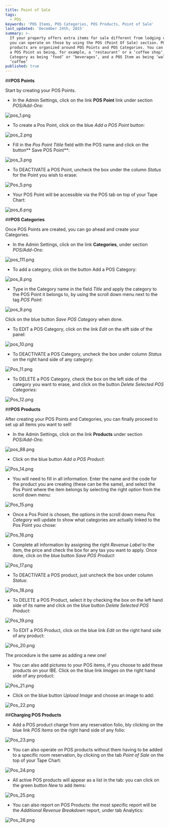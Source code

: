 ```yaml
---
title: Point of Sale
tags:
  - POS
keywords: 'POS Items, POS Categories, POS Products, Point of Sale'
last_updated: 'December 24th, 2015'
summary: >-
  If your property offers extra items for sale different from lodging charges,
  you can operate on those by using the POS (Point Of Sale) section. POS
  products are organized around POS Points and POS Categories. You can think of
  a POS Point as being, for example, a ‘restaurant’ or a ‘coffee shop’, a POS
  Category as being ‘food’ or ‘beverages’, and a POS Item as being ‘walnuts’ or
  ‘coffee’
published: true
---
```










##**POS Points**

Start by creating your POS Points.  

- In the Admin Settings, click on the link **POS Point** link under section _POS/Add-Ons_:


![pos_1.png]({{site.baseurl}}/images/pos_1.png)



- To create a Pos Point, click on the blue _Add a POS Point_ button:

![pos_2.png]({{site.baseurl}}/images/pos_2.png)


 
- Fill in the _Pos Point Titile_ field with the POS name and click on the button** Save POS Point**:

![pos_3.png]({{site.baseurl}}/images/pos_3.png)



 - To <span class="label label-info">DEACTIVATE</span> a POS Point, uncheck the box under the column _Status_ for the Point you wish to erase:  
 
![Pos_5.png]({{site.baseurl}}/images/Pos_5.png)



 
 - Your POS Point will be accessible via the POS tab on top of your Tape Chart:  
 


![pos_6.png]({{site.baseurl}}/images/pos_6.png)


 
 
##**POS Categories**

 
 Once POS Points are created, you can go ahead and create your Categories.
 
 - In the Admin Settings, click on the link **Categories**, under section _POS/Add-Ons_:  
 
 
 
![pos_111.png]({{site.baseurl}}/images/pos_111.png)




 
 - To add a category, click on the button Add a POS Category:
 
![pos_8.png]({{site.baseurl}}/images/pos_8.png)



 
 - Type in the Category name in the field _Title_ and apply the category to the POS Point it belongs to, by using the scroll down menu next to the tag _POS Point_:  
 
![pos_9.png]({{site.baseurl}}/images/pos_9.png)




Click on the blue button _Save POS Category_ when done.  

- To <span class="label label-warning">EDIT</span> a POS Category, click on the link _Edit_ on the elft side of the panel:

![pos_10.png]({{site.baseurl}}/images/pos_10.png)





- To <span class="label label-info">DEACTIVATE</span> a POS Category, uncheck the box under column _Status_ on the right hand side of any category:  

![Pos_11.png]({{site.baseurl}}/images/Pos_11.png)




- To <span class="label label-danger">DELETE</span> a POS Category, check the box on the left side of the category you want to erase, and click on the button _Delete Selected POS Categories_:  

![Pos_12.png]({{site.baseurl}}/images/Pos_12.png)





##**POS Products**  

After creating your POS Points and Categories, you can finally proceed to set up all items you want to sell!

 - In the Admin Settings, click on the link **Products** under section _POS/Add-Ons_:  
 
![pos_88.png]({{site.baseurl}}/images/pos_88.png)



 
 - Click on the blue button _Add a POS Product_:  
 
 
![Pos_14.png]({{site.baseurl}}/images/Pos_14.png)


 
 - You will need to fill in all information. Enter the name and the code for the product you are creating (these can be the same), and select the Pos Point where the item belongs by selecting the right option from the scroll down menu:  
 
![Pos_15.png]({{site.baseurl}}/images/Pos_15.png)



 
 - Once a Pos Point is chosen, the options in the scroll down menu _Pos Category_ will update to show what categories are actually linked to the Pos Point you chose:  
 
![Pos_16.png]({{site.baseurl}}/images/Pos_16.png)


 
 - Complete all information by assigning the right  _Revenue Label_ to the item, the price and check the box for any tax you want to apply. Once done, click on the blue button _Save POS Product_:  
 
![Pos_17.png]({{site.baseurl}}/images/Pos_17.png)

 
 - To <span class="label label-info">DEACTIVATE</span> a POS product, just uncheck the box under column _Status_:  
 

![Pos_18.png]({{site.baseurl}}/images/Pos_18.png)

 
 
 - To <span class="label label-danger">DELETE</span> a POS Product, select it by checking the box on the left hand side of its name and click on the blue button _Delete Selected POS Product_:  
 
![Pos_19.png]({{site.baseurl}}/images/Pos_19.png)


 
 
 - To <span class="label label-primary">EDIT</span> a POS Product, click on the blue link _Edit_ on the right hand side of any product:  
 
![Pos_20.png]({{site.baseurl}}/images/Pos_20.png)




The procedure is the same as adding a new one!

- You can also add pictures to your POS items, if you choose to add these products on your IBE. Click on the blue link _Images_ on the right hand side of any product:  

![Pos_21.png]({{site.baseurl}}/images/Pos_21.png)




- Click on the blue button _Upload Image_ and choose an image to add:  

![Pos_22.png]({{site.baseurl}}/images/Pos_22.png)


 


##**Charging POS Products**  

- Add a POS product charge from any reservation folio, bly clicking on the blue link _POS Items_ on the right hand side of any folio:  


![Pos_23.png]({{site.baseurl}}/images/Pos_23.png)




 - You can also operate on POS products without them having to be added to a specific room reservation, by clicking on the tab _Point of Sale_ on the top of your Tape Chart:  
 
![Pos_24.png]({{site.baseurl}}/images/Pos_24.png)


 
 - All active POS products will appear as a list in the tab: you can click on the green button _New_ to add items:  
 
![Pos_25.png]({{site.baseurl}}/images/Pos_25.png)



 
 - You can also report on POS Products: the most specific report will be the _Additional Revenue Breakdown_ report, under tab Analytics:  

![Pos_26.png]({{site.baseurl}}/images/Pos_26.png)
